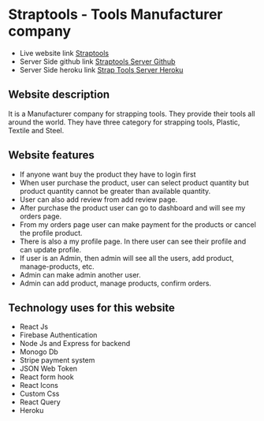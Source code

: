 # Straptools - Tools Manufacturer company

- Live website link [Straptools](https://straptools-420cd.web.app/)
- Server Side github link [Straptools Server Github](https://github.com/tanvirch0750/Straptools_Manufacturer_Server)
- Server Side heroku link [Strap Tools Server Heroku](https://polar-tundra-61708.herokuapp.com/)

## Website description

It is a Manufacturer company for strapping tools. They provide their tools all around the world. They have three category for strapping tools, Plastic, Textile and Steel.

## Website features

- If anyone want buy the product they have to login first
- When user purchase the product, user can select product quantity but product quantity cannot be greater than available quantity.
- User can also add review from add review page.
- After purchase the product user can go to dashboard and will see my orders page.
- From my orders page user can make payment for the products or cancel the profile product.
- There is also a my profile page. In there user can see their profile and can update profile.
- If user is an Admin, then admin will see all the users, add product, manage-products, etc.
- Admin can make admin another user.
- Admin can add product, manage products, confirm orders.

## Technology uses for this website

- React Js
- Firebase Authentication
- Node Js and Express for backend
- Monogo Db
- Stripe payment system
- JSON Web Token
- React form hook
- React Icons
- Custom Css
- React Query
- Heroku
